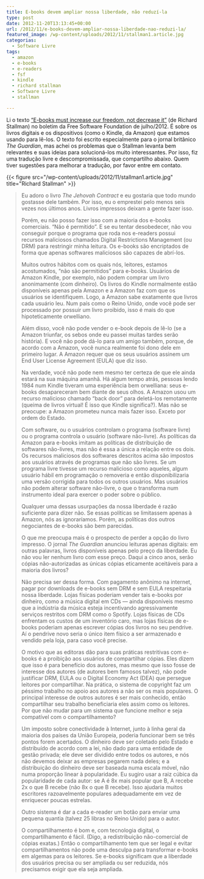 ```yaml
---
title: E-books devem ampliar nossa liberdade, não reduzí-la
type: post
date: 2012-11-20T13:13:45+00:00
url: /2012/11/e-books-devem-ampliar-nossa-liberdade-nao-reduzi-la/
featured_image: /wp-content/uploads/2012/11/stallman1.article.jpg
categorias:
  - Software Livre
tags:
  - amazon
  - e-books
  - e-readers
  - fsf
  - kindle
  - richard stallman
  - Software Livre
  - stallman

---
```


Li o texto [“E-books must increase our freedom, not decrease it”][2] (de Richard Stallman) no boletim da Free Software Foundation de julho/2012. É sobre os livros digitais e os dispositivos (como o Kindle, da Amazon) que estamos usando para lê-los. O texto foi escrito especialmente para o jornal britânico _The Guardian_, mas achei os problemas que o Stallman levanta bem relevantes e suas ideias para solucioná-los muito interessantes. Por isso, fiz uma tradução livre e descompromissada, que compartilho abaixo. Quem tiver sugestões para melhorar a tradução, por favor entre em contato.

{{< figure src="/wp-content/uploads/2012/11/stallman1.article.jpg" title="Richard Stallman" >}}

> Eu adoro o livro _The Jehovah Contract_ e eu gostaria que todo mundo gostasse dele também. Por isso, eu o emprestei pelo menos seis vezes nos últimos anos. Livros impressos deixam a gente fazer isso.
>
> Porém, eu não posso fazer isso com a maioria dos e-books comerciais. “Não é permitido”. E se eu tentar desobedecer, não vou conseguir porque o programa que roda nos e-readers possui recursos maliciosos chamados Digital Restrictions Management (ou DRM) para restringir minha leitura. Os e-books são encriptados de forma que apenas softwares maliciosos são capazes de abrí-los.
>
> Muitos outros hábitos com os quais nós, leitores, estamos acostumados, “não são permitidos” para e-books. Usuários de Amazon Kindle, por exemplo, não podem comprar um livro anonimamente (com dinheiro). Os livros do Kindle normalmente estão disponíveis apenas pela Amazon e a Amazon faz com que os usuários se identifiquem. Logo, a Amazon sabe exatamente que livros cada usuário leu. Num país como o Reino Unido, onde você pode ser processado por possuir um livro proibido, isso é mais do que hipoteticamente orwelliano.
>
> Além disso, você não pode vender o e-book depois de lê-lo (se a Amazon triunfar, os sebos onde eu passei muitas tardes serão história). E você não pode dá-lo para um amigo também, porque, de acordo com a Amazon, você nunca realmente foi dono dele em primeiro lugar. A Amazon requer que os seus usuários assinem um End User License Agreement (EULA) que diz isso.
>
> Na verdade, você não pode nem mesmo ter certeza de que ele ainda estará na sua máquina amanhã. Há algum tempo atrás, pessoas lendo 1984 num Kindle tiveram uma experiência bem orwelliana: seus e-books desapareceram bem diante de seus olhos. A Amazon usou um recurso malicioso chamado “back door” para deletá-los remotamente (queima de livros virtual! É isso que Kindle significa?). Mas não se preocupe: a Amazon prometeu nunca mais fazer isso. Exceto por ordem do Estado.
>
> Com software, ou o usuários controlam o programa (software livre) ou o programa controla o usuário (software não-livre). As políticas da Amazon para e-books imitam as políticas de distribuição de softwares não-livres, mas não é essa a única a relação entre os dois. Os recursos maliciosos dos softwares descritos acima são impostos aos usuários através de programas que não são livres. Se um programa livre tivesse um recurso malicioso como aqueles, algum usuário hábil em programação o removeria e então disponibilizaria uma versão corrigida para todos os outros usuários. Mas usuários não podem alterar software não-livre, o que o transforma num instrumento ideal para exercer o poder sobre o público.
>
> Qualquer uma dessas usurpações da nossa liberdade é razão suficiente para dizer não. Se essas políticas se limitassem apenas à Amazon, nós as ignoraríamos. Porém, as políticas dos outros negociantes de e-books são bem parecidas.
>
> O que me preocupa mais é o prospecto de perder a opção do livro impresso. O jornal _The Guardian_ anunciou leituras apenas digitais: em outras palavras, livros disponíveis apenas pelo preço da liberdade. Eu não vou ler nenhum livro com esse preço. Daqui a cinco anos, serão cópias não-autorizadas as únicas cópias eticamente aceitáveis para a maioria dos livros?
>
> Não precisa ser dessa forma. Com pagamento anônimo na internet, pagar por downloads de e-books sem DRM e sem EULA respeitaria nossa liberdade. Lojas físicas poderiam vender tais e-books por dinheiro, como a música digital em CDs — ainda disponíveis mesmo que a indústria da música esteja incentivando agressivamente serviços restritos com DRM como o Spotify. Lojas físicas de CDs enfrentam os custos de um inventório caro, mas lojas físicas de e-books poderiam apenas escrever cópias dos livros no seu pendrive. Aí o pendrive novo seria o único item físico a ser armazenado e vendido pela loja, para caso você precise.
>
> O motivo que as editoras dão para suas práticas restritivas com e-books é a proibição aos usuários de compartilhar cópias. Eles dizem que isso é para benefício dos autores, mas mesmo que isso fosse de interesse dos autores (de autores bem famosos talvez), não pode justificar DRM, EULA ou o Digital Economy Act (DEA) que persegue leitores por compartilhar. Na prática, o sistema de copyright faz um péssimo trabalho no apoio aos autores a não ser os mais populares. O principal interesse de outros autores é ser mais conhecido, então compartilhar seu trabalho beneficiaria eles assim como os leitores. Por que não mudar para um sistema que funcione melhor e seja compatível com o compartilhamento?
>
> Um imposto sobre conectividade à Internet, junto à linha geral da maioria dos países da União Europeia, poderia funcionar bem se três pontos forem acertados. O dinheiro deve ser coletado pelo Estado e distribuído de acordo com a lei, não dado para uma entidade de gestão privada; ele deve ser dividido entre todos os autores, e nós não devemos deixar as empresas pegarem nada deles; e a distribuição do dinheiro deve ser baseada numa escala móvel, não numa proporção linear à popularidade. Eu sugiro usar a raiz cúbica da popularidade de cada autor: se A é 8x mais popular que B, A recebe 2x o que B recebe (não 8x o que B recebe). Isso ajudaria muitos escritores razoavelmente populares adequadamente em vez de enriquecer poucas estrelas.
>
> Outro sistema é dar a cada e-reader um botão para enviar uma pequena quantia (talvez 25 libras no Reino Unido) para o autor.
>
> O compartilhamento é bom e, com tecnologia digital, o compartilhamento é fácil. (Digo, a redistribuição não-comercial de cópias exatas.) Então o compartilhamento tem que ser legal e evitar compartilhamentos não pode uma desculpa para transformar e-books em algemas para os leitores. Se e-books significam que a liberdade dos usuários precisa ou ser ampliada ou ser reduzida, nós precisamos exigir que ela seja ampliada.

 [2]: https://www.gnu.org/philosophy/ebooks-must-increase-freedom.html

